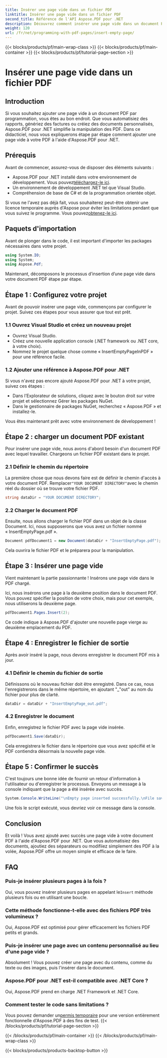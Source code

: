 ```yaml
---
title: Insérer une page vide dans un fichier PDF
linktitle: Insérer une page vide dans un fichier PDF
second_title: Référence de l'API Aspose.PDF pour .NET
description: Découvrez comment insérer une page vide dans un document PDF à l'aide d'Aspose.PDF pour .NET. Tutoriel étape par étape avec des exemples de code pour une manipulation transparente des PDF.
weight: 120
url: /fr/net/programming-with-pdf-pages/insert-empty-page/
---
```


{{< blocks/products/pf/main-wrap-class >}}
{{< blocks/products/pf/main-container >}}
{{< blocks/products/pf/tutorial-page-section >}}

# Insérer une page vide dans un fichier PDF

## Introduction

Si vous souhaitez ajouter une page vide à un document PDF par programmation, vous êtes au bon endroit. Que vous automatisiez des rapports, génériez des factures ou créiez des documents personnalisés, Aspose.PDF pour .NET simplifie la manipulation des PDF. Dans ce didacticiel, nous vous expliquerons étape par étape comment ajouter une page vide à votre PDF à l'aide d'Aspose.PDF pour .NET.

## Prérequis

Avant de commencer, assurez-vous de disposer des éléments suivants :

-  Aspose.PDF pour .NET installé dans votre environnement de développement. Vous pouvez[téléchargez-le ici](https://releases.aspose.com/pdf/net/).
- Un environnement de développement .NET tel que Visual Studio.
- Compréhension de base de C# et de la programmation orientée objet.

 Si vous ne l'avez pas déjà fait, vous souhaiterez peut-être obtenir une licence temporaire auprès d'Aspose pour éviter les limitations pendant que vous suivez le programme. Vous pouvez[obtenez-le ici](https://purchase.aspose.com/temporary-license/).

## Paquets d'importation

Avant de plonger dans le code, il est important d'importer les packages nécessaires dans votre projet.

```csharp
using System.IO;
using System;
using Aspose.Pdf;
```

Maintenant, décomposons le processus d’insertion d’une page vide dans votre document PDF étape par étape.

## Étape 1 : Configurez votre projet

Avant de pouvoir insérer une page vide, commençons par configurer le projet. Suivez ces étapes pour vous assurer que tout est prêt.

### 1.1 Ouvrez Visual Studio et créez un nouveau projet
- Ouvrez Visual Studio.
- Créez une nouvelle application console (.NET framework ou .NET core, à votre choix).
- Nommez le projet quelque chose comme « InsertEmptyPageInPDF » pour une référence facile.

### 1.2 Ajouter une référence à Aspose.PDF pour .NET
Si vous n'avez pas encore ajouté Aspose.PDF pour .NET à votre projet, suivez ces étapes :
- Dans l’Explorateur de solutions, cliquez avec le bouton droit sur votre projet et sélectionnez Gérer les packages NuGet.
- Dans le gestionnaire de packages NuGet, recherchez « Aspose.PDF » et installez-le.

Vous êtes maintenant prêt avec votre environnement de développement !

## Étape 2 : charger un document PDF existant

Pour insérer une page vide, nous avons d'abord besoin d'un document PDF avec lequel travailler. Chargeons un fichier PDF existant dans le projet.

### 2.1 Définir le chemin du répertoire

 La première chose que nous devons faire est de définir le chemin d'accès à votre document PDF. Remplacer`"YOUR DOCUMENT DIRECTORY"`avec le chemin réel du dossier où se trouve votre fichier PDF.

```csharp
string dataDir = "YOUR DOCUMENT DIRECTORY";
```

### 2.2 Charger le document PDF

Ensuite, nous allons charger le fichier PDF dans un objet de la classe Document. Ici, nous supposerons que vous avez un fichier nommé « InsertEmptyPage.pdf ».

```csharp
Document pdfDocument1 = new Document(dataDir + "InsertEmptyPage.pdf");
```

Cela ouvrira le fichier PDF et le préparera pour la manipulation.

## Étape 3 : Insérer une page vide

Vient maintenant la partie passionnante ! Insérons une page vide dans le PDF chargé.

Ici, nous insérons une page à la deuxième position dans le document PDF. Vous pouvez spécifier la position de votre choix, mais pour cet exemple, nous utiliserons la deuxième page.

```csharp
pdfDocument1.Pages.Insert(2);
```

Ce code indique à Aspose.PDF d'ajouter une nouvelle page vierge au deuxième emplacement du PDF.

## Étape 4 : Enregistrer le fichier de sortie

Après avoir inséré la page, nous devons enregistrer le document PDF mis à jour.

### 4.1 Définir le chemin du fichier de sortie

Définissons où le nouveau fichier doit être enregistré. Dans ce cas, nous l'enregistrerons dans le même répertoire, en ajoutant "_"out" au nom du fichier pour plus de clarté.

```csharp
dataDir = dataDir + "InsertEmptyPage_out.pdf";
```

### 4.2 Enregistrer le document

Enfin, enregistrez le fichier PDF avec la page vide insérée.

```csharp
pdfDocument1.Save(dataDir);
```

Cela enregistrera le fichier dans le répertoire que vous avez spécifié et le PDF contiendra désormais la nouvelle page vide.

## Étape 5 : Confirmer le succès

C'est toujours une bonne idée de fournir un retour d'information à l'utilisateur ou d'enregistrer le processus. Envoyons un message à la console indiquant que la page a été insérée avec succès.

```csharp
System.Console.WriteLine("\nEmpty page inserted successfully.\nFile saved at " + dataDir);
```

Une fois le script exécuté, vous devriez voir ce message dans la console.

## Conclusion

Et voilà ! Vous avez ajouté avec succès une page vide à votre document PDF à l'aide d'Aspose.PDF pour .NET. Que vous automatisiez des documents, ajoutiez des séparateurs ou modifiiez simplement des PDF à la volée, Aspose.PDF offre un moyen simple et efficace de le faire.


## FAQ

### Puis-je insérer plusieurs pages à la fois ?
 Oui, vous pouvez insérer plusieurs pages en appelant le`Insert` méthode plusieurs fois ou en utilisant une boucle.

### Cette méthode fonctionne-t-elle avec des fichiers PDF très volumineux ?
Oui, Aspose.PDF est optimisé pour gérer efficacement les fichiers PDF petits et grands.

### Puis-je insérer une page avec un contenu personnalisé au lieu d'une page vide ?
Absolument ! Vous pouvez créer une page avec du contenu, comme du texte ou des images, puis l'insérer dans le document.

### Aspose.PDF pour .NET est-il compatible avec .NET Core ?
Oui, Aspose.PDF prend en charge .NET Framework et .NET Core.

### Comment tester le code sans limitations ?
 Vous pouvez demander un[permis temporaire](https://purchase.aspose.com/temporary-license/) pour une version entièrement fonctionnelle d'Aspose.PDF à des fins de test.
{{< /blocks/products/pf/tutorial-page-section >}}

{{< /blocks/products/pf/main-container >}}
{{< /blocks/products/pf/main-wrap-class >}}

{{< blocks/products/products-backtop-button >}}
